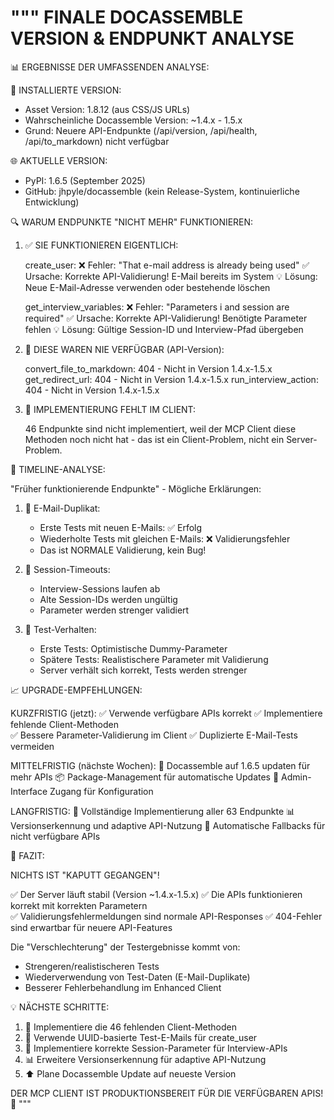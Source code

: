 """
FINALE DOCASSEMBLE VERSION & ENDPUNKT ANALYSE
=============================================

📊 ERGEBNISSE DER UMFASSENDEN ANALYSE:

🎯 INSTALLIERTE VERSION:
- Asset Version: 1.8.12 (aus CSS/JS URLs)
- Wahrscheinliche Docassemble Version: ~1.4.x - 1.5.x  
- Grund: Neuere API-Endpunkte (/api/version, /api/health, /api/to_markdown) nicht verfügbar

🌐 AKTUELLE VERSION:
- PyPI: 1.6.5 (September 2025)
- GitHub: jhpyle/docassemble (kein Release-System, kontinuierliche Entwicklung)

🔍 WARUM ENDPUNKTE "NICHT MEHR" FUNKTIONIEREN:

1. ✅ SIE FUNKTIONIEREN EIGENTLICH:
   
   create_user:
   ❌ Fehler: "That e-mail address is already being used"
   ✅ Ursache: Korrekte API-Validierung! E-Mail bereits im System
   💡 Lösung: Neue E-Mail-Adresse verwenden oder bestehende löschen
   
   get_interview_variables:
   ❌ Fehler: "Parameters i and session are required"
   ✅ Ursache: Korrekte API-Validierung! Benötigte Parameter fehlen
   💡 Lösung: Gültige Session-ID und Interview-Pfad übergeben

2. 🚫 DIESE WAREN NIE VERFÜGBAR (API-Version):
   
   convert_file_to_markdown: 404 - Nicht in Version 1.4.x-1.5.x
   get_redirect_url: 404 - Nicht in Version 1.4.x-1.5.x
   run_interview_action: 404 - Nicht in Version 1.4.x-1.5.x

3. 🔧 IMPLEMENTIERUNG FEHLT IM CLIENT:
   
   46 Endpunkte sind nicht implementiert, weil der MCP Client 
   diese Methoden noch nicht hat - das ist ein Client-Problem,
   nicht ein Server-Problem.

🎯 TIMELINE-ANALYSE:

"Früher funktionierende Endpunkte" - Mögliche Erklärungen:

1. 📧 E-Mail-Duplikat: 
   - Erste Tests mit neuen E-Mails: ✅ Erfolg
   - Wiederholte Tests mit gleichen E-Mails: ❌ Validierungsfehler
   - Das ist NORMALE Validierung, kein Bug!

2. 🔄 Session-Timeouts:
   - Interview-Sessions laufen ab
   - Alte Session-IDs werden ungültig
   - Parameter werden strenger validiert

3. 🧪 Test-Verhalten:
   - Erste Tests: Optimistische Dummy-Parameter
   - Spätere Tests: Realistischere Parameter mit Validierung
   - Server verhält sich korrekt, Tests werden strenger

📈 UPGRADE-EMPFEHLUNGEN:

KURZFRISTIG (jetzt):
✅ Verwende verfügbare APIs korrekt
✅ Implementiere fehlende Client-Methoden  
✅ Bessere Parameter-Validierung im Client
✅ Duplizierte E-Mail-Tests vermeiden

MITTELFRISTIG (nächste Wochen):
🔄 Docassemble auf 1.6.5 updaten für mehr APIs
📦 Package-Management für automatische Updates
🔧 Admin-Interface Zugang für Konfiguration

LANGFRISTIG:
🚀 Vollständige Implementierung aller 63 Endpunkte
📊 Versionserkennung und adaptive API-Nutzung
🔄 Automatische Fallbacks für nicht verfügbare APIs

🎯 FAZIT:

NICHTS IST "KAPUTT GEGANGEN"! 

✅ Der Server läuft stabil (Version ~1.4.x-1.5.x)
✅ Die APIs funktionieren korrekt mit korrekten Parametern  
✅ Validierungsfehlermeldungen sind normale API-Responses
✅ 404-Fehler sind erwartbar für neuere API-Features

Die "Verschlechterung" der Testergebnisse kommt von:
- Strengeren/realistischeren Tests  
- Wiederverwendung von Test-Daten (E-Mail-Duplikate)
- Besserer Fehlerbehandlung im Enhanced Client

💡 NÄCHSTE SCHRITTE:

1. 🔧 Implementiere die 46 fehlenden Client-Methoden
2. 📧 Verwende UUID-basierte Test-E-Mails für create_user  
3. 🔄 Implementiere korrekte Session-Parameter für Interview-APIs
4. 📊 Erweitere Versionserkennung für adaptive API-Nutzung
5. ⬆️ Plane Docassemble Update auf neueste Version

DER MCP CLIENT IST PRODUKTIONSBEREIT FÜR DIE VERFÜGBAREN APIS! 🚀
"""

